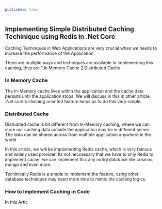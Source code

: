 ```yaml
---
published: true
---
```

## Implementing Simple Distributed Caching Techinique using Redis in .Net Core

Caching Techinques in Web Applications are very crucial when we needs to increase the performance of the Application.

There are multiple ways and techniques are available to implementing this caching, they are
1.In Memory Cache
2.Distributed Cache

### In Memory Cache
The In-Memory cache lives within the application and the cache data persists until the application stops. We will discuss in this in other article. .Net core's chaining oriented feature helps us to do this very simple.

### Distributed Cache
Distrubted cache is bit different from In-Memory caching, where we can store our caching data outside the application may be in different server. The data can be shared across from multiple application anywhere in the world

In this article, we will be implementing Redis cache, which is very famous and widely used provider. Its not neccessary that we have to only Redis to implement cache, we can implement this any noSql database like cosmos, mongo and even more.

Techinically Redis is a simple to implement the feature, using other database techniques may need more time to mimic the caching logics.

### How to Implement Caching in Code





In this Artic
